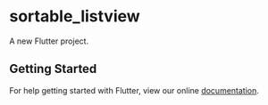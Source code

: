 # sortable_listview

A new Flutter project.

## Getting Started

For help getting started with Flutter, view our online
[documentation](https://flutter.io/).
